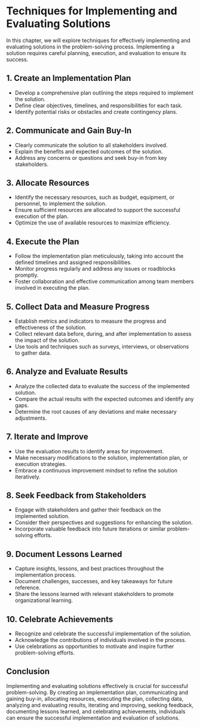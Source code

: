 Techniques for Implementing and Evaluating Solutions
================================================================

In this chapter, we will explore techniques for effectively implementing and evaluating solutions in the problem-solving process. Implementing a solution requires careful planning, execution, and evaluation to ensure its success.

1\. **Create an Implementation Plan**
------------------------------------

* Develop a comprehensive plan outlining the steps required to implement the solution.
* Define clear objectives, timelines, and responsibilities for each task.
* Identify potential risks or obstacles and create contingency plans.

2\. **Communicate and Gain Buy-In**
----------------------------------

* Clearly communicate the solution to all stakeholders involved.
* Explain the benefits and expected outcomes of the solution.
* Address any concerns or questions and seek buy-in from key stakeholders.

3\. **Allocate Resources**
-------------------------

* Identify the necessary resources, such as budget, equipment, or personnel, to implement the solution.
* Ensure sufficient resources are allocated to support the successful execution of the plan.
* Optimize the use of available resources to maximize efficiency.

4\. **Execute the Plan**
-----------------------

* Follow the implementation plan meticulously, taking into account the defined timelines and assigned responsibilities.
* Monitor progress regularly and address any issues or roadblocks promptly.
* Foster collaboration and effective communication among team members involved in executing the plan.

5\. **Collect Data and Measure Progress**
----------------------------------------

* Establish metrics and indicators to measure the progress and effectiveness of the solution.
* Collect relevant data before, during, and after implementation to assess the impact of the solution.
* Use tools and techniques such as surveys, interviews, or observations to gather data.

6\. **Analyze and Evaluate Results**
-----------------------------------

* Analyze the collected data to evaluate the success of the implemented solution.
* Compare the actual results with the expected outcomes and identify any gaps.
* Determine the root causes of any deviations and make necessary adjustments.

7\. **Iterate and Improve**
--------------------------

* Use the evaluation results to identify areas for improvement.
* Make necessary modifications to the solution, implementation plan, or execution strategies.
* Embrace a continuous improvement mindset to refine the solution iteratively.

8\. **Seek Feedback from Stakeholders**
--------------------------------------

* Engage with stakeholders and gather their feedback on the implemented solution.
* Consider their perspectives and suggestions for enhancing the solution.
* Incorporate valuable feedback into future iterations or similar problem-solving efforts.

9\. **Document Lessons Learned**
-------------------------------

* Capture insights, lessons, and best practices throughout the implementation process.
* Document challenges, successes, and key takeaways for future reference.
* Share the lessons learned with relevant stakeholders to promote organizational learning.

10\. **Celebrate Achievements**
------------------------------

* Recognize and celebrate the successful implementation of the solution.
* Acknowledge the contributions of individuals involved in the process.
* Use celebrations as opportunities to motivate and inspire further problem-solving efforts.

Conclusion
----------

Implementing and evaluating solutions effectively is crucial for successful problem-solving. By creating an implementation plan, communicating and gaining buy-in, allocating resources, executing the plan, collecting data, analyzing and evaluating results, iterating and improving, seeking feedback, documenting lessons learned, and celebrating achievements, individuals can ensure the successful implementation and evaluation of solutions.
